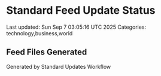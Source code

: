 # Standard Feed Update Status
Last updated: Sun Sep  7 03:05:16 UTC 2025
Categories: technology,business,world

## Feed Files Generated

Generated by Standard Updates Workflow
